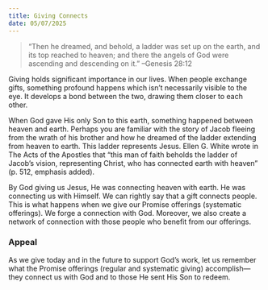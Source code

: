 ```yaml
---
title: Giving Connects
date: 05/07/2025
---
```


> <p></p>
> “Then he dreamed, and behold, a ladder was set up on the earth, and its top reached to heaven; and there the angels of God were ascending and descending on it.” –Genesis 28:12

Giving holds significant importance in our lives. When people exchange gifts, something profound happens which isn’t necessarily visible to the eye. It develops a bond between the two, drawing them closer to each other.

When God gave His only Son to this earth, something happened between heaven and earth. Perhaps you are familiar with the story of Jacob fleeing from the wrath of his brother and how he dreamed of the ladder extending from heaven to earth. This ladder represents Jesus. Ellen G. White wrote in The Acts of the Apostles that “this man of faith beholds the ladder of Jacob’s vision, representing Christ, who has connected earth with heaven” (p. 512, emphasis added).

By God giving us Jesus, He was connecting heaven with earth. He was connecting us with Himself. We can rightly say that a gift connects people. This is what happens when we give our Promise offerings (systematic offerings). We forge a connection with God. Moreover, we also create a network of connection with those people who benefit from our offerings.

### Appeal

As we give today and in the future to support God’s work, let us remember what the Promise offerings (regular and systematic giving) accomplish—they connect us with God and to those He sent His Son to redeem.